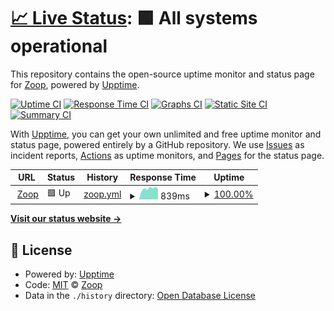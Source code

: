 # [📈 Live Status](https://status.zoop.gg): <!--live status--> **🟩 All systems operational**

This repository contains the open-source uptime monitor and status page for [Zoop](wearezoop.com), powered by [Upptime](https://github.com/upptime/upptime).

[![Uptime CI](https://github.com/wearezoop/status/workflows/Uptime%20CI/badge.svg)](https://github.com/wearezoop/status/actions?query=workflow%3A%22Uptime+CI%22)
[![Response Time CI](https://github.com/wearezoop/status/workflows/Response%20Time%20CI/badge.svg)](https://github.com/wearezoop/status/actions?query=workflow%3A%22Response+Time+CI%22)
[![Graphs CI](https://github.com/wearezoop/status/workflows/Graphs%20CI/badge.svg)](https://github.com/wearezoop/status/actions?query=workflow%3A%22Graphs+CI%22)
[![Static Site CI](https://github.com/wearezoop/status/workflows/Static%20Site%20CI/badge.svg)](https://github.com/wearezoop/status/actions?query=workflow%3A%22Static+Site+CI%22)
[![Summary CI](https://github.com/wearezoop/status/workflows/Summary%20CI/badge.svg)](https://github.com/wearezoop/status/actions?query=workflow%3A%22Summary+CI%22)

With [Upptime](https://upptime.js.org), you can get your own unlimited and free uptime monitor and status page, powered entirely by a GitHub repository. We use [Issues](https://github.com/wearezoop/status/issues) as incident reports, [Actions](https://github.com/wearezoop/status/actions) as uptime monitors, and [Pages](https://status.zoop.gg) for the status page.

<!--start: status pages-->
<!-- This summary is generated by Upptime (https://github.com/upptime/upptime) -->
<!-- Do not edit this manually, your changes will be overwritten -->
<!-- prettier-ignore -->
| URL | Status | History | Response Time | Uptime |
| --- | ------ | ------- | ------------- | ------ |
| <img alt="" src="https://icons.duckduckgo.com/ip3/zoop.gg.ico" height="13"> [Zoop](https://zoop.gg) | 🟩 Up | [zoop.yml](https://github.com/wearezoop/status/commits/HEAD/history/zoop.yml) | <details><summary><img alt="Response time graph" src="./graphs/zoop/response-time-week.png" height="20"> 839ms</summary><br><a href="https://status.zoop.gg/history/zoop"><img alt="Response time 710" src="https://img.shields.io/endpoint?url=https%3A%2F%2Fraw.githubusercontent.com%2Fwearezoop%2Fstatus%2FHEAD%2Fapi%2Fzoop%2Fresponse-time.json"></a><br><a href="https://status.zoop.gg/history/zoop"><img alt="24-hour response time 637" src="https://img.shields.io/endpoint?url=https%3A%2F%2Fraw.githubusercontent.com%2Fwearezoop%2Fstatus%2FHEAD%2Fapi%2Fzoop%2Fresponse-time-day.json"></a><br><a href="https://status.zoop.gg/history/zoop"><img alt="7-day response time 839" src="https://img.shields.io/endpoint?url=https%3A%2F%2Fraw.githubusercontent.com%2Fwearezoop%2Fstatus%2FHEAD%2Fapi%2Fzoop%2Fresponse-time-week.json"></a><br><a href="https://status.zoop.gg/history/zoop"><img alt="30-day response time 849" src="https://img.shields.io/endpoint?url=https%3A%2F%2Fraw.githubusercontent.com%2Fwearezoop%2Fstatus%2FHEAD%2Fapi%2Fzoop%2Fresponse-time-month.json"></a><br><a href="https://status.zoop.gg/history/zoop"><img alt="1-year response time 767" src="https://img.shields.io/endpoint?url=https%3A%2F%2Fraw.githubusercontent.com%2Fwearezoop%2Fstatus%2FHEAD%2Fapi%2Fzoop%2Fresponse-time-year.json"></a></details> | <details><summary><a href="https://status.zoop.gg/history/zoop">100.00%</a></summary><a href="https://status.zoop.gg/history/zoop"><img alt="All-time uptime 99.94%" src="https://img.shields.io/endpoint?url=https%3A%2F%2Fraw.githubusercontent.com%2Fwearezoop%2Fstatus%2FHEAD%2Fapi%2Fzoop%2Fuptime.json"></a><br><a href="https://status.zoop.gg/history/zoop"><img alt="24-hour uptime 100.00%" src="https://img.shields.io/endpoint?url=https%3A%2F%2Fraw.githubusercontent.com%2Fwearezoop%2Fstatus%2FHEAD%2Fapi%2Fzoop%2Fuptime-day.json"></a><br><a href="https://status.zoop.gg/history/zoop"><img alt="7-day uptime 100.00%" src="https://img.shields.io/endpoint?url=https%3A%2F%2Fraw.githubusercontent.com%2Fwearezoop%2Fstatus%2FHEAD%2Fapi%2Fzoop%2Fuptime-week.json"></a><br><a href="https://status.zoop.gg/history/zoop"><img alt="30-day uptime 100.00%" src="https://img.shields.io/endpoint?url=https%3A%2F%2Fraw.githubusercontent.com%2Fwearezoop%2Fstatus%2FHEAD%2Fapi%2Fzoop%2Fuptime-month.json"></a><br><a href="https://status.zoop.gg/history/zoop"><img alt="1-year uptime 99.91%" src="https://img.shields.io/endpoint?url=https%3A%2F%2Fraw.githubusercontent.com%2Fwearezoop%2Fstatus%2FHEAD%2Fapi%2Fzoop%2Fuptime-year.json"></a></details>

<!--end: status pages-->

[**Visit our status website →**](https://status.zoop.gg)

## 📄 License

- Powered by: [Upptime](https://github.com/upptime/upptime)
- Code: [MIT](./LICENSE) © [Zoop](wearezoop.com)
- Data in the `./history` directory: [Open Database License](https://opendatacommons.org/licenses/odbl/1-0/)
